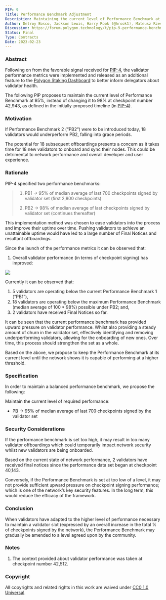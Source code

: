 ```yaml
---
PIP: 9
Title: Performance Benchmark Adjustment
Description: Maintaining the current level of Performance Benchmark at 95%
Author: Delroy Bosco, Jackson Lewis, Harry Rook (@hrook1), Mateusz Rzeszowsk
Discussion: https://forum.polygon.technology/t/pip-9-performance-benchmark-adjustment/11387
Status: Final
Type: Contracts
Date: 2023-02-23
---
```


### Abstract

Following on from the favorable signal received for [PIP-4](https://snapshot.org/#/polygonvalidators.eth/proposal/0x1e9d79b6406870ebd0b66ac256b59012f97f3f4d652052681c6fb1077e251804/), the validator performance metrics were implemented and released as an additional feature to the [Polygon Staking Dashboard](https://staking.polygon.technology/) to better inform delegators about validator health. 

The following PIP proposes to maintain the current level of Performance Benchmark at 95%, instead of changing it to 98% at checkpoint number 42,943, as defined in the initially-proposed timeline (in [PIP-4](https:/https://snapshot.org/#/polygonvalidators.eth/proposal/0x1e9d79b6406870ebd0b66ac256b59012f97f3f4d652052681c6fb1077e251804/)).


### Motivation 

If Performance Benchmark 2 (“PB2”) were to be introduced today, 18 validators would underperform PB2, falling into grace periods. 

The potential for 18 subsequent offboardings presents a concern as it takes time for 18 new validators to onboard and sync their nodes. This could be detrimental to network performance and overall developer and user experience.


### Rationale

PIP-4 specified two performance benchmarks:

> 1. PB1 → 95% of median average of last 700 checkpoints signed by validator set (first 2,800 checkpoints)
>  
> 2. PB2 → 98% of median average of last checkpoints signed by validator set (continues thereafter)

This implementation method was chosen to ease validators into the process and improve their uptime over time. Pushing validators to achieve an unattainable uptime would have led to a large number of Final Notices and resultant offboardings. 

Since the launch of the performance metrics it can be observed that:

1. Overall validator performance (in terms of checkpoint signing) has improved:

![](https://i.imgur.com/sF3af6g.jpg)


Currently it can be observed that:

1. 5 validators are operating below the current Performance Benchmark 1 (“PB1”), 
2. 18 validators are operating below the maximum Performance Benchmark (median average of 100 * 98%) possible under PB2; and,
3. 2 validators have received Final Notices so far.

It can be seen that the current performance benchmark has provided upward pressure on validator performance. Whilst also providing a steady amount of churn in the validator set, effectively identifying and removing underperforming validators, allowing for the onboarding of new ones. Over time, this process should strengthen the set as a whole.

Based on the above, we propose to keep the Performance Benchmark at its current level until the network shows it is capable of performing at a higher threshold. 

### Specification

In order to maintain a balanced performance benchmark, we propose the following:

Maintain the current level of required performance:

* PB → 95% of median average of last 700 checkpoints signed by the validator set 

### Security Considerations 

If the performance benchmark is set too high, it may result in too many validator offboardings which could temporarily impact network security whilst new validators are being onboarded.

Based on the current state of network performance, 2 validators have received final notices since the performance data set began at checkpoint 40,143.

Conversely, if the Performance Benchmark is set at too low of a level, it may not provide sufficient upward pressure on checkpoint signing performance; which is one of the network’s key security features. In the long term, this would reduce the efficacy of the framework.  

### Conclusion

When validators have adapted to the higher level of performance necessary to maintain a validator slot (expressed by an overall increase in the total % of checkpoints signed by the network), the Performance Benchmark may gradually be amended to a level agreed upon by the community. 

### Notes 

1. The context provided about validator performance was taken at checkpoint number 42,512. 

### Copyright

All copyrights and related rights in this work are waived under [CC0 1.0 Universal](https:/https://creativecommons.org/publicdomain/zero/1.0/legalcode/).
